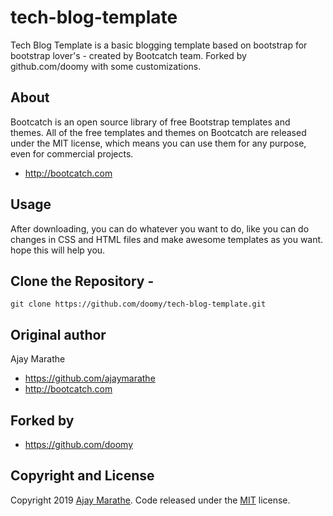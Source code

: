 # tech-blog-template
Tech Blog Template is a basic blogging template based on bootstrap for bootstrap lover's - created by Bootcatch team. Forked by github.com/doomy with some customizations.

## About

Bootcatch is an open source library of free Bootstrap templates and themes. All of the free templates and themes on Bootcatch are released under the MIT license, which means you can use them for any purpose, even for commercial projects.

* http://bootcatch.com

## Usage

After downloading, you can do whatever you want to do, like you can do changes in CSS and HTML files and make awesome templates as you want.
hope this will help you.

## Clone the Repository -

`git clone https://github.com/doomy/tech-blog-template.git  `

## Original author

Ajay Marathe

+ https://github.com/ajaymarathe
+ http://bootcatch.com

## Forked by

+ https://github.com/doomy

## Copyright and License

Copyright 2019 [Ajay Marathe](https://github.com/ajaymarathe). Code released under the [MIT](https://github.com/ajaymarathe/tech-blog-template/blob/master/LICENSE) license.
